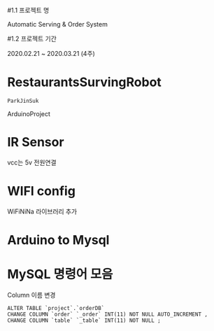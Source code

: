 #1.1 프로젝트 명 

Automatic Serving & Order System 

#1.2 프로젝트 기간 

2020.02.21 ~ 2020.03.21 (4주) 

# RestaurantsSurvingRobot
```
ParkJinSuk
```
ArduinoProject

# IR Sensor
vcc는 5v 전원연결


# WIFI config

WiFiNiNa 라이브러리 추가

# Arduino to Mysql


# MySQL 명령어 모음

Column 이름 변경
```
ALTER TABLE `project`.`orderDB` 
CHANGE COLUMN `order` `_order` INT(11) NOT NULL AUTO_INCREMENT ,
CHANGE COLUMN `table` `_table` INT(11) NOT NULL ;
```
